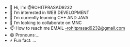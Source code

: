 - 👋 Hi, I’m @ROHITPRASAD9232
- 👀 I’m interested in WEB DEVELOPMENT
- 🌱 I’m currently learning C++ AND JAVA
- 💞️ I’m looking to collaborate on MNC
- 📫 How to reach me EMAIL -rohitprasad9232@gmail.com
- 😄 Pronouns:...
- ⚡ Fun fact: ...

<!---
ROHITPRASAD9232/ROHITPRASAD9232 is a ✨ special ✨ repository because its `README.md` (this file) appears on your GitHub profile.
You can click the Preview link to take a look at your changes.
--->
